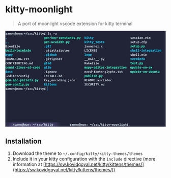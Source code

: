 # kitty-moonlight

> A port of moonlight vscode extension for kitty terminal

![kitty moonlight theme screenshot](./screenshot.jpg)

## Installation

1. Download the theme to `~/.config/kitty/kitty-themes/themes`
2. Include it in your kitty configuration with the `include` directive (more information at [https://sw.kovidgoyal.net/kitty/kittens/themes/](https://sw.kovidgoyal.net/kitty/kittens/themes/))
